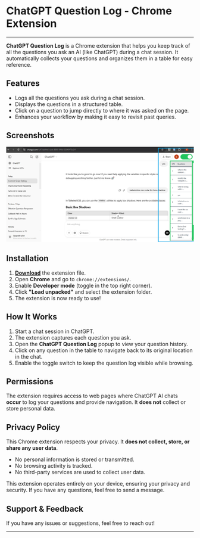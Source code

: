 # **ChatGPT Question Log - Chrome Extension**

---

**ChatGPT Question Log** is a Chrome extension that helps you keep track of all the questions you ask an AI (like ChatGPT) during a chat session. It automatically collects your questions and organizes them in a table for easy reference.

## **Features**

- Logs all the questions you ask during a chat session.
- Displays the questions in a structured table.
- Click on a question to jump directly to where it was asked on the page.
- Enhances your workflow by making it easy to revisit past queries.

## **Screenshots**

![Table Log](src/assets/table-log.png)

## **Installation**

1. [**Download**](https://github.com/pseudoeazy/chatgpt-question-log/releases/tag/v1.0) the extension file.
2. Open **Chrome** and go to `chrome://extensions/`.
3. Enable **Developer mode** (toggle in the top right corner).
4. Click **"Load unpacked"** and select the extension folder.
5. The extension is now ready to use!

## **How It Works**

1. Start a chat session in ChatGPT.
2. The extension captures each question you ask.
3. Open the **ChatGPT Question Log** popup to view your question history.
4. Click on any question in the table to navigate back to its original location in the chat.
5. Enable the toggle switch to keep the question log visible while browsing.

## **Permissions**

The extension requires access to web pages where ChatGPT AI chats **occur** to log your questions and provide navigation. It **does not** collect or store personal data.

## Privacy Policy

This Chrome extension respects your privacy. It **does not collect, store, or share any user data**.

- No personal information is stored or transmitted.
- No browsing activity is tracked.
- No third-party services are used to collect user data.

This extension operates entirely on your device, ensuring your privacy and security. If you have any questions, feel free to send a message.

## **Support & Feedback**

If you have any issues or suggestions, feel free to reach out!

---
